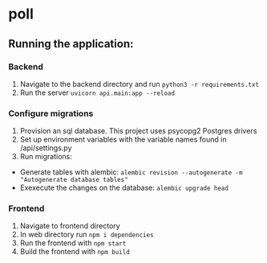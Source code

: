 # poll
## Running the application:
### Backend
1. Navigate to the backend directory and run `python3 -r requirements.txt`
2. Run the server `uvicorn api.main:app --reload`
### Configure migrations
1. Provision an sql database. This project uses psycopg2 Postgres drivers
2. Set up environment variables with the variable names found in /api/settings.py
3. Run migrations:

- Generate tables with alembic: `alembic revision --autogenerate -m "Autogenerate database tables"`
- Exexecute the changes on the database: `alembic upgrade head`
### Frontend
1. Navigate to frontend directory
2. In web directory run `npm i dependencies`
3. Run the frontend with `npm start`
4. Build the frontend with `npm build`
